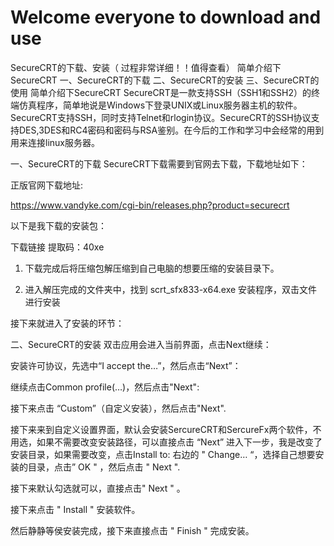# Welcome everyone to download and use
SecureCRT的下载、安装（ 过程非常详细！！值得查看）
简单介绍下SecureCRT
一、SecureCRT的下载
二、SecureCRT的安装
三、SecureCRT的使用
简单介绍下SecureCRT
SecureCRT是一款支持SSH（SSH1和SSH2）的终端仿真程序，简单地说是Windows下登录UNIX或Linux服务器主机的软件。SecureCRT支持SSH，同时支持Telnet和rlogin协议。SecureCRT的SSH协议支持DES,3DES和RC4密码和密码与RSA鉴别。在今后的工作和学习中会经常的用到用来连接linux服务器。

一、SecureCRT的下载
SecureCRT下载需要到官网去下载，下载地址如下：

正版官网下载地址:

https://www.vandyke.com/cgi-bin/releases.php?product=securecrt

以下是我下载的安装包：

下载链接
提取码：40xe

1. 下载完成后将压缩包解压缩到自己电脑的想要压缩的安装目录下。


2. 进入解压完成的文件夹中，找到 scrt_sfx833-x64.exe 安装程序，双击文件进行安装

接下来就进入了安装的环节：

二、SecureCRT的安装
双击应用会进入当前界面，点击Next继续：


安装许可协议，先选中“I accept the…”，然后点击“Next”：


继续点击Common profile(…)，然后点击"Next":


接下来点击 “Custom”（自定义安装），然后点击"Next".


接下来来到自定义设置界面，默认会安装SercureCRT和SercureFx两个软件，不用选，如果不需要改变安装路径，可以直接点击 “Next” 进入下一步，我是改变了安装目录，如果需要改变，点击Install to: 右边的 " Change… “，选择自己想要安装的目录，点击” OK " ，然后点击 " Next ".


接下来默认勾选就可以，直接点击" Next " 。


接下来点击 " Install " 安装软件。


然后静静等侯安装完成，接下来直接点击 " Finish " 完成安装。


